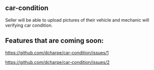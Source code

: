 ## car-condition

Seller will be able to upload pictures of their vehicle and mechanic will verifying car condition.

## Features that are coming soon:
https://github.com/dcharpe/car-condition/issues/1

https://github.com/dcharpe/car-condition/issues/2
